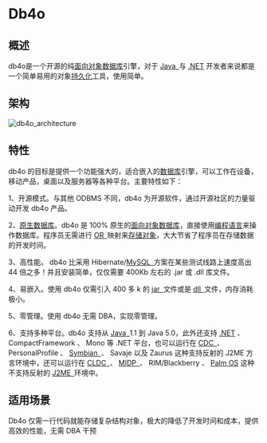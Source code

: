 # **Db4o**
## **概述**
db4o是一个开源的纯[面向对象](https://baike.baidu.com/item/%E9%9D%A2%E5%90%91%E5%AF%B9%E8%B1%A1)[数据库](https://baike.baidu.com/item/%E6%95%B0%E6%8D%AE%E5%BA%93)引擎，对于 [Java ](https://baike.baidu.com/item/Java%20)与 [.NET](https://baike.baidu.com/item/.NET) 开发者来说都是一个简单易用的对象[持久化](https://baike.baidu.com/item/%E6%8C%81%E4%B9%85%E5%8C%96)工具，使用简单。
## **架构**
![db4o\_architecture](/docs/images/duixiang/Aspose.Words.cd18ac29-16a4-40c5-a622-92089c662526.001.png)
## **特性**
db4o 的目标是提供一个功能强大的，适合嵌入的[数据库](https://baike.baidu.com/item/%E6%95%B0%E6%8D%AE%E5%BA%93)引擎，可以工作在设备，移动产品，桌面以及服务器等各种平台。主要特性如下：

1、开源模式。与其他 ODBMS 不同，db4o 为开源软件，通过开源社区的力量驱动开发 db4o 产品。

2、[原生数据库](https://baike.baidu.com/item/%E5%8E%9F%E7%94%9F%E6%95%B0%E6%8D%AE%E5%BA%93)。db4o 是 100% 原生的[面向对象数据库](https://baike.baidu.com/item/%E9%9D%A2%E5%90%91%E5%AF%B9%E8%B1%A1%E6%95%B0%E6%8D%AE%E5%BA%93)，直接使用[编程语言](https://baike.baidu.com/item/%E7%BC%96%E7%A8%8B%E8%AF%AD%E8%A8%80)来操作数据库。程序员无需进行 [OR ](https://baike.baidu.com/item/OR%20)映射来[存储](https://baike.baidu.com/item/%E5%AD%98%E5%82%A8)[对象](https://baike.baidu.com/item/%E5%AF%B9%E8%B1%A1)，大大节省了程序员在存储数据的开发时间。

3、高性能。 db4o 比采用 Hibernate/[MySQL ](https://baike.baidu.com/item/MySQL%20)方案在某些测试线路上速度高出 44 倍之多！并且安装简单，仅仅需要 400Kb 左右的 .jar 或 .dll 库文件。

4、易嵌入。使用 db4o 仅需引入 400 多 k 的 [jar ](https://baike.baidu.com/item/jar%20)文件或是 [dll ](https://baike.baidu.com/item/dll%20)文件，内存消耗极小。

5、零管理。使用 db4o 无需 DBA，实现零管理。

6、支持多种平台。db4o 支持从 [Java ](https://baike.baidu.com/item/Java%20)1.1 到 Java 5.0，此外还支持 [.NET](https://baike.baidu.com/item/.NET) 、 CompactFramework 、 Mono 等 .NET 平台，也可以运行在 [CDC ](https://baike.baidu.com/item/CDC%20)、 PersonalProfile 、 [Symbian ](https://baike.baidu.com/item/Symbian%20)、 Savaje 以及 Zaurus 这种支持反射的 J2ME 方言环境中，还可以运行在 [CLDC ](https://baike.baidu.com/item/CLDC%20)、 [MIDP ](https://baike.baidu.com/item/MIDP%20)、 RIM/Blackberry 、 [Palm OS](https://baike.baidu.com/item/Palm%20OS) 这种不支持反射的 [J2ME ](https://baike.baidu.com/item/J2ME%20)环境中。
## **适用场景**
Db4o 仅需一行代码就能存储复杂结构对象，极大的降低了开发时间和成本，提供高效的性能，无需 DBA 干预